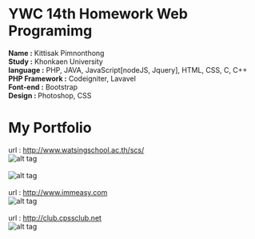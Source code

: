 YWC 14th Homework Web Programimg
================================
<strong>Name :</strong> Kittisak Pimnonthong<br/>
<strong>Study :</strong> Khonkaen University<br/>
<strong>language :</strong> PHP, JAVA, JavaScript[nodeJS, Jquery], HTML, CSS, C, C++<br/>
<strong>PHP Framework :</strong> Codeigniter, Lavavel<br/>
<strong>Font-end :</strong> Bootstrap<br/>
<strong>Design : </strong> Photoshop, CSS

My Portfolio
============
url : http://www.watsingschool.ac.th/scs/<br/>
![alt tag](https://upic.me/i/j1/2016-11-21_174354.png)<br/><br/>
![alt tag](https://upic.me/i/j1/2016-11-21_174414.png)<br/><br/>
url : http://www.immeasy.com<br/>
![alt tag](https://upic.me/i/g5/2016-11-21_174855.png)<br/><br/>
url : http://club.cpssclub.net<br/>
![alt tag](https://upic.me/i/mt/2016-11-26_094618.png)
